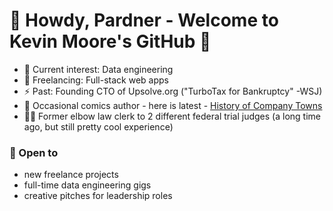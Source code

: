 # 🤠 Howdy, Pardner - Welcome to Kevin Moore's GitHub 🤠

- 🔭 Current interest: Data engineering 
- 🤖 Freelancing: Full-stack web apps
- ⚡ Past: Founding CTO of Upsolve.org ("TurboTax for Bankruptcy" -WSJ)
- 🎨 Occasional comics author - here is latest - [History of Company Towns](https://thenib.com/company-towns-history/)
- 🧑‍⚖️ Former elbow law clerk to 2 different federal trial judges (a long time ago, but still pretty cool experience)

###  👋 Open to 
* new freelance projects
* full-time data engineering gigs
* creative pitches for leadership roles

<!--
- 👯 I’m looking to collaborate on ...
- 🤔 I’m looking for help with ...
- 💬 Ask me about ...
- 📫 How to reach me: ...
-->
